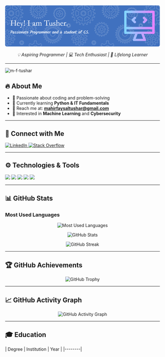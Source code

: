 ![Header](./github-header-image%20(2).png)

<p align="center">
  <em>💡 Aspiring Programmer | 💻 Tech Enthusiast | 🚀 Lifelong Learner</em>
</p>

---
<p align="left">
  <img src="https://komarev.com/ghpvc/?username=m-f-tushar&label=Profile%20views&color=0e75b6&style=for-the-badge&rounded=true" alt="m-f-tushar" />
</p>

## 🔥 About Me
- 🎯 Passionate about coding and problem-solving
- 🌱 Currently learning **Python & IT Fundamentals**
- 📧 Reach me at: **mahirfaysaltushar@gmail.com**
- 🎁 Interested in **Machine Learning** and **Cybersecurity**

---

## 🚀 Connect with Me
<p align="left">
  <a href="your-linkedin-url" target="_blank">
    <img src="https://img.shields.io/badge/LinkedIn-%230A66C2?style=for-the-badge&logo=linkedin&logoColor=white&labelColor=black&logoWidth=20&rounded=true" alt="LinkedIn" />
  </a>
  <a href="your-stackoverflow-url" target="_blank">
    <img src="https://img.shields.io/badge/Stack%20Overflow-%23F58025?style=for-the-badge&logo=stackoverflow&logoColor=white&labelColor=black&logoWidth=20&rounded=true" alt="Stack Overflow" />
  </a>
</p>

---

## ⚙️ Technologies & Tools
<p align="left">
  <img src="https://img.shields.io/badge/C-%2300599C?style=for-the-badge&logo=c&logoColor=white&labelColor=black&rounded=true" />
  <img src="https://img.shields.io/badge/CSS3-%231572B6?style=for-the-badge&logo=css3&logoColor=white&labelColor=black&rounded=true" />
  <img src="https://img.shields.io/badge/HTML5-%23E34F26?style=for-the-badge&logo=html5&logoColor=white&labelColor=black&rounded=true" />
  <img src="https://img.shields.io/badge/Python-%233776AB?style=for-the-badge&logo=python&logoColor=white&labelColor=black&rounded=true" />
  <img src="https://img.shields.io/badge/TeX-%23008080?style=for-the-badge&logo=latex&logoColor=white&labelColor=black&rounded=true" />
</p>

---

## 📊 GitHub Stats
### Most Used Languages
<p align="center">
  <img src="https://github-readme-stats.vercel.app/api/top-langs/?username=m-f-tushar&layout=compact&theme=gradient&border_radius=10" alt="Most Used Languages" />
</p>

<p align="center">
  <img src="https://github-readme-stats.vercel.app/api?username=m-f-tushar&show_icons=true&theme=gradient&border_radius=10" alt="GitHub Stats" />
</p>
<p align="center">
  <img src="https://github-readme-streak-stats.herokuapp.com/?user=m-f-tushar&theme=gradient&border_radius=10" alt="GitHub Streak" />
</p>

---

## 🏆 GitHub Achievements
<p align="center">
  <img src="https://github-profile-trophy.vercel.app/?username=m-f-tushar&theme=radical&margin-w=15&border_radius=10" alt="GitHub Trophy" />
</p>

---

## 📈 GitHub Activity Graph
<p align="center">
  <img src="https://github-readme-activity-graph.vercel.app/graph?username=m-f-tushar&theme=gradient&border_radius=10" alt="GitHub Activity Graph" />
</p>

---

## 🎓 Education
| Degree | Institution | Year |
|--------|
